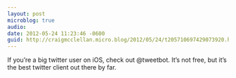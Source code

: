 ```yaml
---
layout: post
microblog: true
audio: 
date: 2012-05-24 11:23:46 -0600
guid: http://craigmcclellan.micro.blog/2012/05/24/t205710697429073920.html
---
```

If you’re a big twitter user on iOS, check out @tweetbot. It’s not free, but it’s the best twitter client out there by far.
